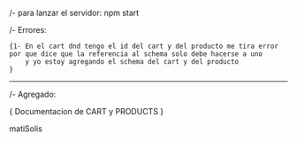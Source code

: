 /- para lanzar el servidor:
    npm start   

/- Errores:

    {1- En el cart dnd tengo el id del cart y del producto me tira error por que dice que la referencia al schema solo debe hacerse a uno
        y yo estoy agregando el schema del cart y del producto 
    }


------------------------------------------------------------------------------------------------------------


/- Agregado:

{
    Documentacion de CART y PRODUCTS
}















































matiSolis